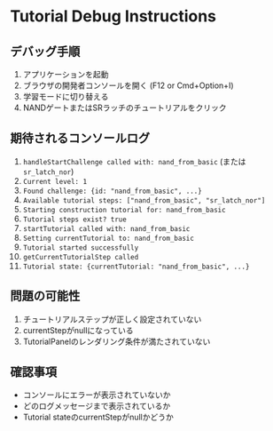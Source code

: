 # Tutorial Debug Instructions

## デバッグ手順

1. アプリケーションを起動
2. ブラウザの開発者コンソールを開く (F12 or Cmd+Option+I)
3. 学習モードに切り替える
4. NANDゲートまたはSRラッチのチュートリアルをクリック

## 期待されるコンソールログ

1. `handleStartChallenge called with: nand_from_basic` (または `sr_latch_nor`)
2. `Current level: 1`
3. `Found challenge: {id: "nand_from_basic", ...}`
4. `Available tutorial steps: ["nand_from_basic", "sr_latch_nor"]`
5. `Starting construction tutorial for: nand_from_basic`
6. `Tutorial steps exist? true`
7. `startTutorial called with: nand_from_basic`
8. `Setting currentTutorial to: nand_from_basic`
9. `Tutorial started successfully`
10. `getCurrentTutorialStep called`
11. `Tutorial state: {currentTutorial: "nand_from_basic", ...}`

## 問題の可能性

1. チュートリアルステップが正しく設定されていない
2. currentStepがnullになっている
3. TutorialPanelのレンダリング条件が満たされていない

## 確認事項

- コンソールにエラーが表示されていないか
- どのログメッセージまで表示されているか
- Tutorial stateのcurrentStepがnullかどうか